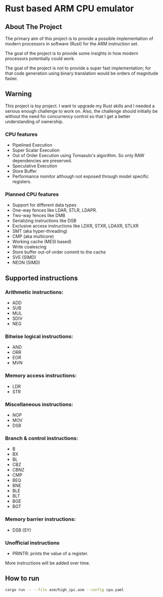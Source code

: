 # Rust based ARM CPU emulator

## About The Project
The primary aim of this project is to provide a possible implementation of modern
processors in software (Rust) for the ARM instruction set.

The goal of the project is to provide some insights in how modern processors potentially
could work.

The goal of the project is not to provide a super fast implementation; for that
code generation using binary translation would be orders of magnitude faster.  

## Warning

This project is toy project. I want to upgrade my Rust skills and I needed a serious
enough challenge to work on. Also, the challenge should initially be without the need 
for concurrency control so that I get a better understanding of ownership. 

### CPU features 

* Pipelined Execution
* Super Scalar Execution
* Out of Order Execution using Tomasulo's algorithm. So only RAW dependencies are preserved.
* Speculative Execution
* Store Buffer
* Performance monitor although not exposed through model specific registers.

### Planned CPU features
* Support for different data types
* One-way fences like LDAR, STLR, LDAPR. 
* Two-way fences like DMB
* Serializing instructions like DSB
* Exclusive access instructions like LDXR, STXR, LDAXR, STLXR
* SMT (aka hyper-threading)
* CMP (aka multicore)
* Working cache (MESI based)
* Write coalescing
* Store buffer out-of-order commit to the cache
* SVE (SIMD)
* NEON (SIMD)

## Supported instructions

### Arithmetic instructions:
* ADD
* SUB
* MUL
* SDIV
* NEG

### Bitwise logical instructions:
* AND
* ORR
* EOR
* MVN

### Memory access instructions:
* LDR
* STR

### Miscellaneous instructions:
* NOP
* MOV
* DSB

### Branch & control instructions:
* B
* BX
* BL
* CBZ
* CBNZ
* CMP
* BEQ
* BNE
* BLE
* BLT
* BGE
* BGT

### Memory barrier instructions:
* DSB (SY)

### Unofficial instructions
* PRINTR: prints the value of a register.

More instructions will be added over time.

## How to run

```bash
cargo run -- --file asm/high_ipc.asm --config cpu.yaml
```

